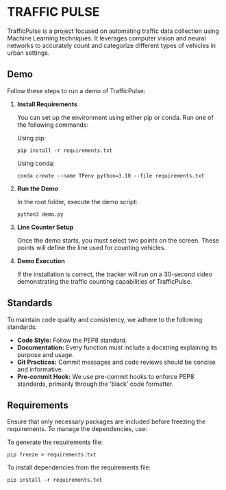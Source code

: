 # TRAFFIC PULSE
TrafficPulse is a project focused on automating traffic data collection using Machine Learning techniques. It leverages computer vision and neural networks to accurately count and categorize different types of vehicles in urban settings.

## Demo

Follow these steps to run a demo of TrafficPulse:

1. **Install Requirements**

   You can set up the environment using either pip or conda. Run one of the following commands:

   Using pip:
   ```
   pip install -r requirements.txt
   ```

   Using conda:
   ```
   conda create --name TPenv python=3.10 --file requirements.txt
   ```

2. **Run the Demo**

   In the root folder, execute the demo script:
   ```
   python3 demo.py
   ```

3. **Line Counter Setup**

   Once the demo starts, you must select two points on the screen. These points will define the line used for counting vehicles.

4. **Demo Execution**

   If the installation is correct, the tracker will run on a 30-second video demonstrating the traffic counting capabilities of TrafficPulse.

## Standards

To maintain code quality and consistency, we adhere to the following standards:

- **Code Style:** Follow the PEP8 standard.
- **Documentation:** Every function must include a docstring explaining its purpose and usage.
- **Git Practices:** Commit messages and code reviews should be concise and informative.
- **Pre-commit Hook:** We use pre-commit hooks to enforce PEP8 standards, primarily through the 'black' code formatter.

## Requirements

Ensure that only necessary packages are included before freezing the requirements. To manage the dependencies, use:

To generate the requirements file:
```
pip freeze > requirements.txt
```

To install dependencies from the requirements file:
```
pip install -r requirements.txt
```
